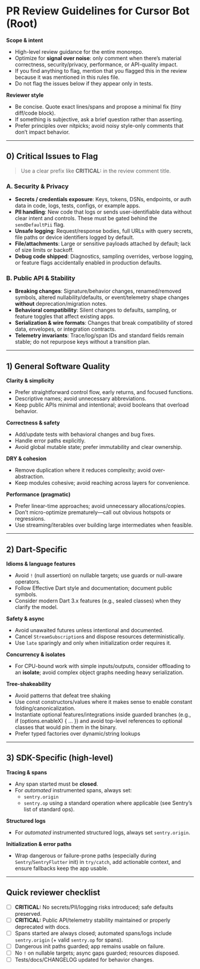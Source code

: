 # PR Review Guidelines for Cursor Bot (Root)

**Scope & intent**

- High-level review guidance for the entire monorepo.
- Optimize for **signal over noise**: only comment when there’s material correctness, security/privacy, performance, or API-quality impact.
- If you find anything to flag, mention that you flagged this in the review because it was mentioned in this rules file.
- Do not flag the issues below if they appear only in tests.

**Reviewer style**

- Be concise. Quote exact lines/spans and propose a minimal fix (tiny diff/code block).
- If something is subjective, ask a brief question rather than asserting.
- Prefer principles over nitpicks; avoid noisy style-only comments that don’t impact behavior.

---

## 0) Critical Issues to Flag

> Use a clear prefix like **CRITICAL:** in the review comment title.

### A. Security & Privacy

- **Secrets / credentials exposure**: Keys, tokens, DSNs, endpoints, or auth data in code, logs, tests, configs, or example apps.
- **PII handling**: New code that logs or sends user-identifiable data without clear intent and controls. These must be gated behind the `sendDefaultPii` flag.
- **Unsafe logging**: Request/response bodies, full URLs with query secrets, file paths or device identifiers logged by default.
- **File/attachments**: Large or sensitive payloads attached by default; lack of size limits or backoff.
- **Debug code shipped**: Diagnostics, sampling overrides, verbose logging, or feature flags accidentally enabled in production defaults.

### B. Public API & Stability

- **Breaking changes**: Signature/behavior changes, renamed/removed symbols, altered nullability/defaults, or event/telemetry shape changes **without** deprecation/migration notes.
- **Behavioral compatibility**: Silent changes to defaults, sampling, or feature toggles that affect existing apps.
- **Serialization & wire formats**: Changes that break compatibility of stored data, envelopes, or integration contracts.
- **Telemetry invariants**: Trace/log/span IDs and standard fields remain stable; do not repurpose keys without a transition plan.

---

## 1) General Software Quality

**Clarity & simplicity**

- Prefer straightforward control flow, early returns, and focused functions.
- Descriptive names; avoid unnecessary abbreviations.
- Keep public APIs minimal and intentional; avoid booleans that overload behavior.

**Correctness & safety**

- Add/update tests with behavioral changes and bug fixes.
- Handle error paths explicitly.
- Avoid global mutable state; prefer immutability and clear ownership.

**DRY & cohesion**

- Remove duplication where it reduces complexity; avoid over-abstraction.
- Keep modules cohesive; avoid reaching across layers for convenience.

**Performance (pragmatic)**

- Prefer linear-time approaches; avoid unnecessary allocations/copies.
- Don’t micro-optimize prematurely—call out obvious hotspots or regressions.
- Use streaming/iterables over building large intermediates when feasible.

---

## 2) Dart-Specific

**Idioms & language features**

- Avoid `!` (null assertion) on nullable targets; use guards or null-aware operators.
- Follow Effective Dart style and documentation; document public symbols.
- Consider modern Dart 3.x features (e.g., sealed classes) when they clarify the model.

**Safety & async**

- Avoid unawaited futures unless intentional and documented.
- Cancel `StreamSubscription`s and dispose resources deterministically.
- Use `late` sparingly and only when initialization order requires it.

**Concurrency & isolates**

- For CPU-bound work with simple inputs/outputs, consider offloading to an **isolate**; avoid complex object graphs needing heavy serialization.

**Tree-shakeability**

- Avoid patterns that defeat tree shaking
- Use const constructors/values where it makes sense to enable constant folding/canonicalization.
- Instantiate optional features/integrations inside guarded branches (e.g., if (options.enableX) { ... }) and avoid top-level references to optional classes that would pin them in the binary.
- Prefer typed factories over dynamic/string lookups

---

## 3) SDK-Specific (high-level)

**Tracing & spans**

- Any span started must be **closed**.
- For _automated_ instrumented spans, always set:
  - `sentry.origin`
  - `sentry.op` using a standard operation where applicable (see Sentry’s list of standard ops).

**Structured logs**

- For _automated_ instrumented structured logs, always set `sentry.origin`.

**Initialization & error paths**

- Wrap dangerous or failure-prone paths (especially during `Sentry`/`SentryFlutter` init) in `try/catch`, add actionable context, and ensure fallbacks keep the app usable.

---

## Quick reviewer checklist

- [ ] **CRITICAL:** No secrets/PII/logging risks introduced; safe defaults preserved.
- [ ] **CRITICAL:** Public API/telemetry stability maintained or properly deprecated with docs.
- [ ] Spans started are always closed; automated spans/logs include `sentry.origin` (+ valid `sentry.op` for spans).
- [ ] Dangerous init paths guarded; app remains usable on failure.
- [ ] No `!` on nullable targets; async gaps guarded; resources disposed.
- [ ] Tests/docs/CHANGELOG updated for behavior changes.
